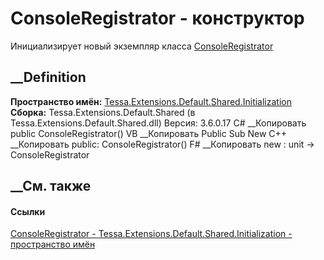 # ConsoleRegistrator - конструктор
Инициализирует новый экземпляр класса
[ConsoleRegistrator](T_Tessa_Extensions_Default_Shared_Initialization_ConsoleRegistrator.htm)
##  __Definition
 **Пространство имён:**
[Tessa.Extensions.Default.Shared.Initialization](N_Tessa_Extensions_Default_Shared_Initialization.htm)  
 **Сборка:** Tessa.Extensions.Default.Shared (в
Tessa.Extensions.Default.Shared.dll) Версия: 3.6.0.17
C# __Копировать
     public ConsoleRegistrator()
VB __Копировать
     Public Sub New
C++ __Копировать
     public:
    ConsoleRegistrator()
F# __Копировать
     new : unit -> ConsoleRegistrator
##  __См. также
#### Ссылки
[ConsoleRegistrator -
](T_Tessa_Extensions_Default_Shared_Initialization_ConsoleRegistrator.htm)
[Tessa.Extensions.Default.Shared.Initialization - пространство
имён](N_Tessa_Extensions_Default_Shared_Initialization.htm)
